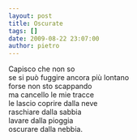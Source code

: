 ```yaml
---
layout: post
title: Oscurate
tags: []
date: 2009-08-22 23:07:00
author: pietro
---
```

Capisco che non so<br/>se si può fuggire ancora più lontano<br/>forse non sto scappando<br/>ma cancello le mie tracce<br/>le lascio coprire dalla neve<br/>raschiare dalla sabbia<br/>lavare dalla pioggia<br/>oscurare dalla nebbia.
